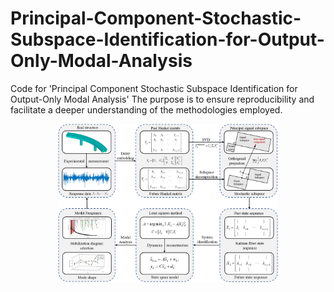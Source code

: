 # Principal-Component-Stochastic-Subspace-Identification-for-Output-Only-Modal-Analysis
Code for 'Principal Component Stochastic Subspace Identification for Output-Only Modal Analysis' The purpose is to ensure reproducibility and facilitate a deeper understanding of the methodologies employed.







  <p align="center">
  <img src="SSI_modal.png" alt="A schematic representation of the minimal realization time delay Koopman system identification algorithm process." width="70%" />
</p>
